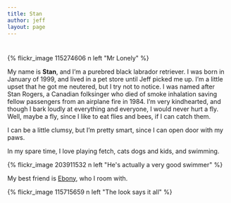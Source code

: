 ```yaml
---
title: Stan
author: jeff
layout: page
---
```

# 

{% flickr_image 115274606 n left "Mr Lonely" %}

My name is **Stan**, and I’m a purebred black labrador retriever. I was born in January of 1999, and lived in a pet store until Jeff picked me up. I’m a little upset that he got me neutered, but I try not to notice. I was named after Stan Rogers, a Canadian folksinger who died of smoke inhalation saving fellow passengers from an airplane fire in 1984. I’m very kindhearted, and though I bark loudly at everything and everyone, I would never hurt a fly. Well, maybe a fly, since I like to eat flies and bees, if I can catch them.

I can be a little clumsy, but I’m pretty smart, since I can open door with my paws.

In my spare time, I love playing fetch, cats dogs and kids, and swimming.

{% flickr_image 203911532 n left "He's actually a very good swimmer" %}

My best friend is [Ebony][4], who I room with.

 [4]: /pets/ebony

{% flickr_image 115715659 n left "The look says it all" %}

